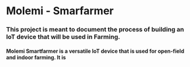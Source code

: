 # Molemi - Smarfarmer 
### This project is meant to document the process of building an IoT device that will be used in Farming.

#### Molemi Smartfarmer is a versatile IoT device  that is used for open-field and indoor farming. It is 
